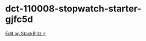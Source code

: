 # dct-110008-stopwatch-starter-gjfc5d

[Edit on StackBlitz ⚡️](https://stackblitz.com/edit/dct-110008-stopwatch-starter-gjfc5d)
